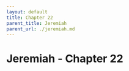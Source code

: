 ```yaml
---
layout: default
title: Chapter 22
parent_title: Jeremiah
parent_url: ./jeremiah.md
---
```


# Jeremiah - Chapter 22
